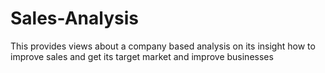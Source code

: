 # Sales-Analysis
This provides views about a company based analysis on  its insight how to improve  sales and get its target market and improve businesses
